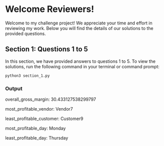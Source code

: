 # Welcome Reviewers!

Welcome to my challenge project! We appreciate your time and effort in reviewing my work. Below you will find the details of our solutions to the provided questions.

## Section 1: Questions 1 to 5

In this section, we have provided answers to questions 1 to 5. To view the solutions, run the following command in your terminal or command prompt:

```bash
python3 section_1.py
```

### Output
overall_gross_margin:  30.433127538299797

most_profitable_vendor:  Vendor7

least_profitable_customer:  Customer9

most_profitable_day:  Monday

least_profitable_day:  Thursday


